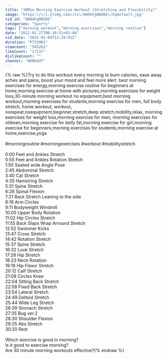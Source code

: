 ```yaml
---
title: "30Min Morning Exercise Workout (Stretching and Flexibility)"
image: "https:\/\/i.ytimg.com\/vi\/bW9GFg8NUDE\/hqdefault.jpg"
vid_id: "bW9GFg8NUDE"
categories: "Sports"
tags: ["morning workout​","morning exercises","morning routine"]
date: "2022-01-27T06:10:51+03:00"
vid_date: "2022-01-04T12:29:01Z"
duration: "PT31M6S"
viewcount: "545262"
likeCount: "17137"
dislikeCount: ""
channel: "WORKOUT"
---
```

{% raw %}Try to do this workout every morning to burn calories, ease away aches and pains, boost your mood and feel more alert. best morning exercises for energy,morning exercise routine for beginners at home,morning exercise at home with pictures,morning exercises for weight loss,30-minute morning workout no equipment,best morning workout,morning exercises for students,morning exercise for men, full body stretch, home workout, workout, norepeat,noequipment,beginner,stretch,deep stretch,mobility,relax, morning exercises for weight loss,morning exercise for men, morning exercises for oldman,morning exercise for belly fat,morning exercise for girl,morning exercise for beginners,morning exercises for students,morning exercise at home,exercise,yoga<br /><br />#morningroutine #morningexercises #workout #mobilitystretch<br /><br />0:00 Feet and Ankles Stretch<br />0:55 Feet and Ankles Rotation Stretch<br />1:50 Seated wide Angle Pose<br />2:45 Abdominal Stretch<br />3:40 Cat Stretch<br />4:35 Hamstring Stretch<br />5:31 Spine Stretch<br />6:26 Spinal Flexion <br />7:21 Back Stretch Leaning to the side<br />8:16 Arm Circles<br />9:11 Bodyweight Windmill<br />10:05 Upper Body Rotation<br />11:02 Hip Circles Stretch<br />11:55 Back Slaps Wrap Arround Stretch<br />12:52 Swimmer Kicks<br />13:47 Cross Stretch<br />14:42 Rotation Stretch<br />15:37 Spine Stretch<br />16:32 Look Stretch<br />17:28 Hip Stretch<br />18:23 Neck Rotation<br />19:18 Hip Flexor Stretch<br />20:12 Calf Stretch<br />21:08 Circles Knee<br />22:04 Sitting Back Stretch<br />22:58 Fixed Back Stretch<br />23:54 Lateral Stretch<br />24:49 Deltoid Stretch<br />25:44 Wide Leg Stretch<br />26:39 Stomach Stretch<br />27:35 Bug ver.2<br />28:30 Shoulder Flexion<br />29:25 Abs Stretch<br />30:20 Rest<br /><br />Which exercise is good in morning?<br />Is it good to exercise morning?<br />Are 30 minute morning workouts effective?{% endraw %}
